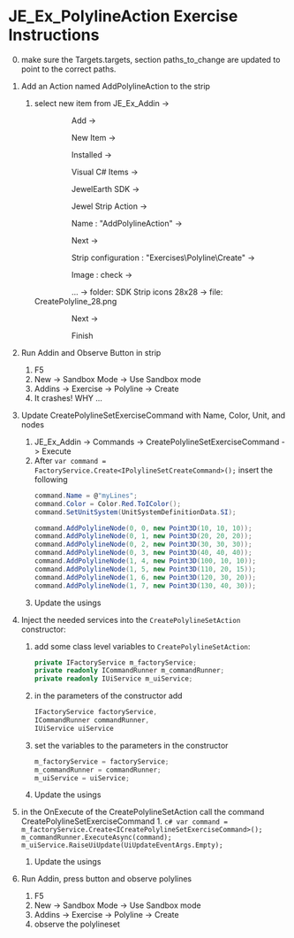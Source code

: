 # JE_Ex_PolylineAction Exercise Instructions

0. make sure the Targets.targets, section paths_to_change are updated to point to the correct paths.

1. Add an Action named AddPolylineAction to the strip
	1. select new item from JE_Ex_Addin -> 
	
		&nbsp;&nbsp;&nbsp;&nbsp;&nbsp;&nbsp;&nbsp;&nbsp;&nbsp;&nbsp;&nbsp;&nbsp;&nbsp;&nbsp;&nbsp;&nbsp; Add -> 

		&nbsp;&nbsp;&nbsp;&nbsp;&nbsp;&nbsp;&nbsp;&nbsp;&nbsp;&nbsp;&nbsp;&nbsp;&nbsp;&nbsp;&nbsp;&nbsp; New Item -> 

		&nbsp;&nbsp;&nbsp;&nbsp;&nbsp;&nbsp;&nbsp;&nbsp;&nbsp;&nbsp;&nbsp;&nbsp;&nbsp;&nbsp;&nbsp;&nbsp; Installed -> 

		&nbsp;&nbsp;&nbsp;&nbsp;&nbsp;&nbsp;&nbsp;&nbsp;&nbsp;&nbsp;&nbsp;&nbsp;&nbsp;&nbsp;&nbsp;&nbsp; Visual C# Items -> 

		&nbsp;&nbsp;&nbsp;&nbsp;&nbsp;&nbsp;&nbsp;&nbsp;&nbsp;&nbsp;&nbsp;&nbsp;&nbsp;&nbsp;&nbsp;&nbsp; JewelEarth SDK -> 

		&nbsp;&nbsp;&nbsp;&nbsp;&nbsp;&nbsp;&nbsp;&nbsp;&nbsp;&nbsp;&nbsp;&nbsp;&nbsp;&nbsp;&nbsp;&nbsp; Jewel Strip Action ->

		&nbsp;&nbsp;&nbsp;&nbsp;&nbsp;&nbsp;&nbsp;&nbsp;&nbsp;&nbsp;&nbsp;&nbsp;&nbsp;&nbsp;&nbsp;&nbsp; Name : "AddPolylineAction" -> 

		&nbsp;&nbsp;&nbsp;&nbsp;&nbsp;&nbsp;&nbsp;&nbsp;&nbsp;&nbsp;&nbsp;&nbsp;&nbsp;&nbsp;&nbsp;&nbsp; Next -> 

		&nbsp;&nbsp;&nbsp;&nbsp;&nbsp;&nbsp;&nbsp;&nbsp;&nbsp;&nbsp;&nbsp;&nbsp;&nbsp;&nbsp;&nbsp;&nbsp; Strip configuration : "Exercises\Polyline\Create" ->

		&nbsp;&nbsp;&nbsp;&nbsp;&nbsp;&nbsp;&nbsp;&nbsp;&nbsp;&nbsp;&nbsp;&nbsp;&nbsp;&nbsp;&nbsp;&nbsp; Image : check -> 

		&nbsp;&nbsp;&nbsp;&nbsp;&nbsp;&nbsp;&nbsp;&nbsp;&nbsp;&nbsp;&nbsp;&nbsp;&nbsp;&nbsp;&nbsp;&nbsp; ... -> folder: SDK Strip icons 28x28 -> file: CreatePolyline_28.png

		&nbsp;&nbsp;&nbsp;&nbsp;&nbsp;&nbsp;&nbsp;&nbsp;&nbsp;&nbsp;&nbsp;&nbsp;&nbsp;&nbsp;&nbsp;&nbsp; Next -> 

		&nbsp;&nbsp;&nbsp;&nbsp;&nbsp;&nbsp;&nbsp;&nbsp;&nbsp;&nbsp;&nbsp;&nbsp;&nbsp;&nbsp;&nbsp;&nbsp; Finish
1. Run Addin and Observe Button in strip
	1. F5
	1. New -> Sandbox Mode -> Use Sandbox mode
	1. Addins -> Exercise -> Polyline -> Create 
	1. It crashes! WHY ...
1. Update CreatePolylineSetExerciseCommand with Name, Color, Unit, and nodes
	1. JE_Ex_Addin -> Commands -> CreatePolylineSetExerciseCommand -> Execute
	1. After `var command = FactoryService.Create<IPolylineSetCreateCommand>();` insert the following
		```c#
		command.Name = @"myLines";
		command.Color = Color.Red.ToIColor();
		command.SetUnitSystem(UnitSystemDefinitionData.SI);

		command.AddPolylineNode(0, 0, new Point3D(10, 10, 10));
		command.AddPolylineNode(0, 1, new Point3D(20, 20, 20));
		command.AddPolylineNode(0, 2, new Point3D(30, 30, 30));
		command.AddPolylineNode(0, 3, new Point3D(40, 40, 40));
		command.AddPolylineNode(1, 4, new Point3D(100, 10, 10));
		command.AddPolylineNode(1, 5, new Point3D(110, 20, 15));
		command.AddPolylineNode(1, 6, new Point3D(120, 30, 20));
		command.AddPolylineNode(1, 7, new Point3D(130, 40, 30));
		```
	1. Update the usings
1. Inject the needed services into the `CreatePolylineSetAction` constructor:
	1. add some class level variables to `CreatePolylineSetAction`:
		```c#
		private IFactoryService m_factoryService;
		private readonly ICommandRunner m_commandRunner;
		private readonly IUiService m_uiService;
		```
	1. in the parameters of the constructor add
		```c#
		IFactoryService factoryService,
		ICommandRunner commandRunner,
		IUiService uiService
		```
	1. set the variables to the parameters in the constructor
		```c#
		m_factoryService = factoryService;
		m_commandRunner = commandRunner;
		m_uiService = uiService;
		```
	1. Update the usings
1. in the OnExecute of the CreatePolylineSetAction call the command CreatePolylineSetExerciseCommand 
	1. 
		```c#
		var command = m_factoryService.Create<ICreatePolylineSetExerciseCommand>();
		m_commandRunner.ExecuteAsync(command);
		m_uiService.RaiseUiUpdate(UiUpdateEventArgs.Empty);	
		```
	1. Update the usings
1. Run Addin, press button and observe polylines
	1. F5
	1. New -> Sandbox Mode -> Use Sandbox mode
	1. Addins -> Exercise -> Polyline -> Create 
	1. observe the polylineset